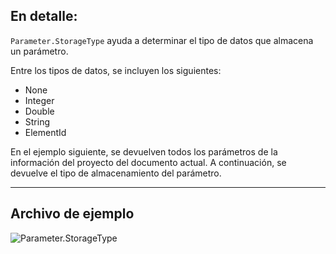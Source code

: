 ## En detalle:
`Parameter.StorageType` ayuda a determinar el tipo de datos que almacena un parámetro.

Entre los tipos de datos, se incluyen los siguientes:
- None
- Integer
- Double
- String
- ElementId

En el ejemplo siguiente, se devuelven todos los parámetros de la información del proyecto del documento actual. A continuación, se devuelve el tipo de almacenamiento del parámetro.

___
## Archivo de ejemplo

![Parameter.StorageType](./Revit.Elements.Parameter.StorageType_img.jpg)

